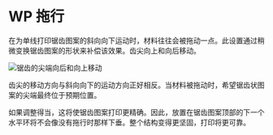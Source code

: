 WP 拖行
====
在为单线打印锯齿图案的斜向向下运动时，材料往往会被拖动一点。此设置通过稍微变换锯齿图案的形状来补偿该效果。齿尖向上和向后移动。

![锯齿的尖端向后和向上移动](../images/wireframe_drag_along.svg)

齿尖的移动方向与斜向向下的运动方向正好相反。当材料被拖动时，希望锯齿状图案的尖端最终位于预期位置。

如果调整得当，这将使锯齿图案打印更精确。因此，放置在锯齿图案顶部的下一个水平环将不会像没有拖行时那样下垂。整个结构变得更坚固，打印将更可靠。
